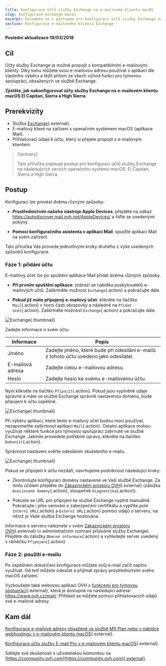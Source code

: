```yaml
---
title: Konfigurace účtů služby Exchange na e-mailovém klientu macOS
slug: konfigurace-exchange-macos
excerpt: Seznamte se s postupem pro konfiguraci účtů služby Exchange na macOS El Capitan, Sierra a High Sierra
section: Konfigurace e-mailového klienta Exchange
---
```


**Poslední aktualizace 19/03/2018**

## Cíl

Účty služby Exchange je možné propojit s kompatibilními e-mailovými klienty. Díky tomu můžete svou e-mailovou adresu používat s aplikací dle vlastního výběru a těžit přitom ze všech výhod funkcí pro týmovou spolupráci, obsažených ve službě Exchange.

**Zjistěte, jak nakonfigurovat účty služby Exchange na e-mailovém klientu macOS El Capitan, Sierra a High Sierra**


## Prerekvizity

- Služba [Exchange](https://www.ovh.cz/emails/){.external}.
- E-mailový klient na zařízení s operačním systémem macOS (aplikace Mail).
- Přihlašovací údaje k účtu, který si přejete propojit s e-mailovým klientem.

> [!primary]
>
> Tato příručka popisuje postup pro konfiguraci účtů služby Exchange na následujících verzích operačního systému macOS: El Capitan, Sierra a High Sierra.
>

## Postup

Konfiguraci lze provést dvěma různými způsoby:

- **Prostřednictvím našeho nástroje Apple Devices**: přejděte na odkaz <https://autodiscover.mail.ovh.net/AppleDevices/> a řiďte se uvedenými pokyny.

- **Pomocí konfiguračního asistenta v aplikaci Mail**: spusťte aplikaci Mail na svém zařízení.

Tato příručka Vás provede jednotlivými kroky druhého z výše uvedených způsobů konfigurace.

### Fáze 1: přidání účtu

E-mailový účet lze po spuštění aplikace Mail přidat dvěma různými způsoby.

- **Při prvním spuštění aplikace**: zobrazí se nabídka poskytovatelů e-mailových účtů. Zaškrtněte možnost `Exchange`{.action} a pokračujte dále.

- **Pokud již máte připojený e-mailový účet**: klikněte na tlačítko `Mail`{.action} v horní části obrazovky a následně na `Přidat účet`{.action}. Zaškrtněte možnost `Exchange`{.action} a pokračujte dále.

![Exchange](images/configuration-mail-macos-step1.png){.thumbnail}

Zadejte informace o svém účtu:

|Informace|Popis| 
|---|---| 
|Jméno|Zadejte jméno, které bude při odesílání e-mailů z tohoto účtu uvedeno jako odesílatel.|
|E-mailová adresa|Zadejte celou e-mailovou adresu.|
|Heslo|Zadejte heslo ke svému e-mailovému účtu.|  

Nyní klikněte na tlačítko `Připojit`{.action}. Pokud jsou vyplněné údaje správné a máte ve službě Exchange správně nastavenou doménu, bude připojení k účtu úspěšné.

![Exchange](images/configuration-mail-macos-step2.png){.thumbnail}

Při výběru aplikací, které tento e-mailový účet budou moci používat, nezapomeňte zaškrtnout aplikaci `Mail`{.action}. Ostatní aplikace mohou využívat některé funkce pro týmovou spolupráci zahrnuté ve službě Exchange. Jakmile provedete potřebné úpravy, klikněte na tlačítko `Dokončit`{.action}.

Správnost nastavení ověřte odesláním zkušebního e-mailu.

![Exchange](images/configuration-mail-macos-step3.png){.thumbnail}

Pokud se připojení k účtu nezdaří, navrhujeme podniknout následující kroky: 

- Zkontrolujte konfiguraci domény nastavené ve Vaší službě Exchange. Za tímto účelem přejděte do [Zákaznickém prostoru OVH](https://www.ovh.com/auth/?action=gotomanager){.external} (záložka `Asociované domény`{.action}, sloupeček `Diagnostika`{.action}).

- Pokuste se URL pro připojení ke službě Exchange vyplnit manuálně. Pokračujte i přes varování o zabezpečení certifikátu a vyplňte pole `Interní URL`{.action} a `Externí URL`{.action} pomocí údajů o serveru, na němž je Vaše služba Exchange hostována.

Informace o serveru naleznete v svém [Zákaznickém prostoru OVH](https://www.ovh.com/auth/?action=gotomanager){.external} (v administračním rozhraní příslušné služby Exchange). Přejděte do záložky `Obecné informace`{.action} a vyhledejte server uvedený v rámečku `Připojení`{.action}.

### Fáze 2: použití e-mailu

Po úspěšném dokončení konfigurace můžete svůj e-mail začít naplno využívat. Od teď můžete odesílat a přijímat zprávy prostřednictvím svého macOS zařízení.

Vyzkoušejte také webovou aplikaci OVH s [funkcemi pro týmovou spolupráci](https://www.ovh.com/fr/emails/){.external}, která je dostupná na následující adrese: <https://www.ovh.cz/mail/>. Přihlásit se můžete pomocí přihlašovacích údajů své e-mailové adresy.

## Kam dál

[Konfigurace e-mailové adresy obsažené ve službě MX Plan nebo v nabídce webhostingu v e-mailovém klientu macOS](https://docs.ovh.com/cz/cs/emails/konfigurace-mxplan-macos/){.external}.

[Konfigurace účtu služby E-mail Pro v e-mailovém klientu macOS](https://docs.ovh.com/cz/cs/emails-pro/konfigurace-email-pro-macos/){.external}.

Sdílejte své zkušenosti s uživatelskou komunitou na [https://community.ovh.com](https://community.ovh.com){.external}.